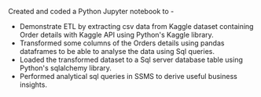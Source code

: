Created and coded a Python Jupyter notebook to -

- Demonstrate ETL by extracting csv data from Kaggle dataset containing Order details with Kaggle API using Python's Kaggle library.
- Transformed some columns of the Orders details using pandas dataframes to be able to analyse the data using Sql queries.
- Loaded the transformed dataset to a Sql server database table using Python's sqlalchemy library.
- Performed analytical sql queries in SSMS to derive useful business insights.
